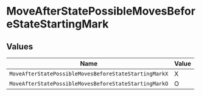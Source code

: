# MoveAfterStatePossibleMovesBeforeStateStartingMark


## Values

| Name                                                  | Value                                                 |
| ----------------------------------------------------- | ----------------------------------------------------- |
| `MoveAfterStatePossibleMovesBeforeStateStartingMarkX` | X                                                     |
| `MoveAfterStatePossibleMovesBeforeStateStartingMarkO` | O                                                     |